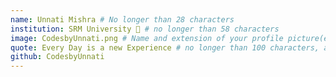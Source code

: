 ```yaml
---
name: Unnati Mishra # No longer than 28 characters
institution: SRM University 🚩 # no longer than 58 characters
image: CodesbyUnnati.png # Name and extension of your profile picture(ex. <YOUR-USERNAME>.png) The picture must be squared and 544px on width and height.
quote: Every Day is a new Experience # no longer than 100 characters, avoid using quotes(") to guarantee the format remains the same.
github: CodesbyUnnati
---
```

